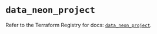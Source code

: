 # `data_neon_project`

Refer to the Terraform Registry for docs: [`data_neon_project`](https://registry.terraform.io/providers/kislerdm/neon/0.5.0/docs/data-sources/project).
